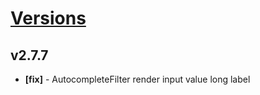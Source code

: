 # [Versions](https://github.com/Tracktor/design-system/releases)

## v2.7.7
- **[fix]** - AutocompleteFilter render input value long label
